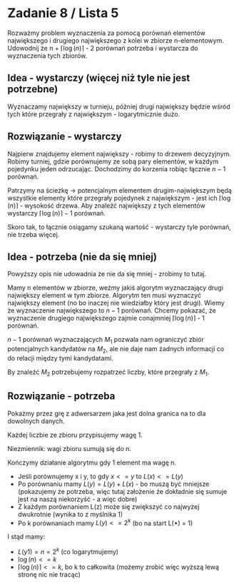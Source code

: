 # Zadanie 8 / Lista 5

Rozważmy problem wyznaczenia za pomocą porównań elementów największego i drugiego największego z kolei w zbiorze n-elementowym. Udowodnij że n + $\lceil \log(n) \rceil$ - 2 porównań potrzeba i wystarcza do wyznaczenia tych zbiorów.

## Idea - wystarczy (więcej niż tyle nie jest potrzebne)

Wyznaczamy największy w turnieju, później drugi największy będzie wśród tych które przegrały z największym - logarytmicznie dużo. 

## Rozwiązanie - wystarczy

Najpierw znajdujemy element największy - robimy to drzewem decyzyjnym. Robimy turniej, gdzie porównujemy ze sobą pary elementów, w każdym pojedynku jeden odrzucając. Dochodzimy do korzenia robiąc łącznie $n - 1$ porównań.

Patrzymy na ścieżkę -> potencjalnym elementem drugim-największym będą wszystkie elementy które przegrały pojedynek z największym - jest ich $\lceil \log(n) \rceil$ - wysokość drzewa. Aby znaleźć największy z tych elementów wystarczy $\lceil \log(n) \rceil - 1$ porównań.

Skoro tak, to łącznie osiągamy szukaną wartość - wystarczy tyle porównań, nie trzeba więcej.

## Idea - potrzeba (nie da się mniej)

Powyższy opis nie udowadnia że nie da się mniej - zrobimy to tutaj. 

Mamy n elementów w zbiorze, weźmy jakiś algorytm wyznaczający drugi największy element w tym zbiorze. Algorytm ten musi wyznaczyć największy element (no bo inaczej nie wiedziałby który jest drugi). Wiemy że wyznaczenie największego to $n-1$ porównań. Chcemy pokazać, że wyznaczenie drugiego największego zajmie conajmniej $\lceil \log(n) \rceil$ - 1 porównań.

$n-1$ porównań wyznaczających $M_1$ pozwala nam ograniczyć zbiór potencjalnych kandydatów na $M_2$, ale nie daje nam żadnych informacji co do relacji między tymi kandydatami.

By znaleźć $M_2$ potrzebujemy rozpatrzeć liczby, które przegrały z $M_1$.

## Rozwiązanie - potrzeba

Pokażmy przez grę z adwersarzem jaka jest dolna granica na to dla dowolnych danych.

Każdej liczbie ze zbioru przypisujemy wagę 1.

Niezmiennik: wagi zbioru sumują się do n.

Kończymy działanie algorytmu gdy 1 element ma wagę n.

- Jeśli porównujemy x i y, to gdy $x <= y$ to $L(x) <= L(y)$
- Po porównaniu mamy $L(y) = L(y) + L(x)$ - bo muszą być mniejsze (pokazujemy że potrzeba, więc tutaj założenie że dokładnie się sumuje jest na naszą niekorzyść - a więc dobre)
- Z każdym porównaniem L(z) może się zwiększyć co najwyżej dwukrotnie (wynika to z myślnika 1)
- Po k porównaniach mamy $L(y) <= 2^k$ (bo na start L(*) = 1)

I stąd mamy:
- $L(y1) = n = 2^k$ (co logarytmujemy)
- $\log(n) <= k$
- $\lceil \log(n) \rceil <= k$, bo k to całkowita (możemy zrobić więc wyższą lewą stronę nic nie tracąc)